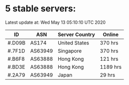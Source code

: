 # 5 stable servers:

Latest update at: Wed May 13 05:10:10 UTC 2020

| ID | ASN | Server Country | Online |
| -- | --- | -------------- | ------ |
| #.D09B | AS174 | United States | 370 hrs |
| #.7F1D | AS63949 | Singapore | 370 hrs |
| #.B6F8 | AS63888 | Hong Kong | 121 hrs |
| #.BD3E | AS63888 | Hong Kong | 1189 hrs |
| #.2A79 | AS63949 | Japan | 29 hrs |


